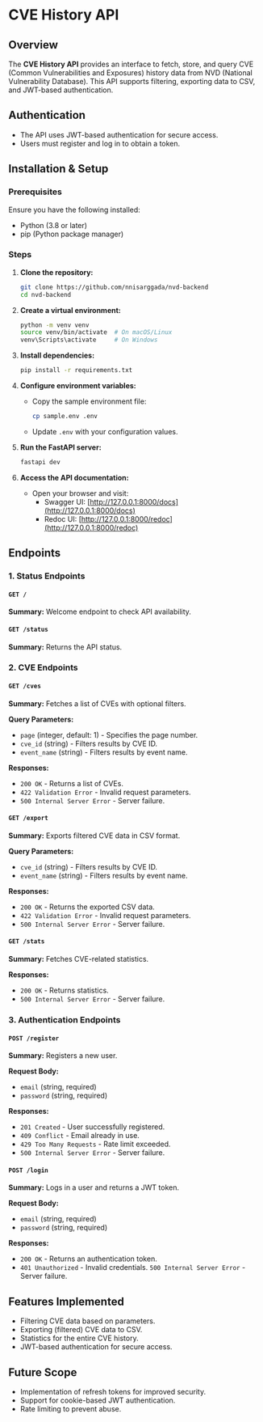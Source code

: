 # CVE History API

## Overview  
The **CVE History API** provides an interface to fetch, store, and query CVE (Common Vulnerabilities and Exposures) history data from NVD (National Vulnerability Database). This API supports filtering, exporting data to CSV, and JWT-based authentication.

## Authentication  
- The API uses JWT-based authentication for secure access.  
- Users must register and log in to obtain a token.  

## Installation & Setup  

### Prerequisites  
Ensure you have the following installed:  
- Python (3.8 or later)  
- pip (Python package manager)  

### Steps  
1. **Clone the repository:**  
   ```sh
   git clone https://github.com/nnisarggada/nvd-backend
   cd nvd-backend
   ```  

2. **Create a virtual environment:**  
   ```sh
   python -m venv venv
   source venv/bin/activate  # On macOS/Linux
   venv\Scripts\activate     # On Windows
   ```  

3. **Install dependencies:**  
   ```sh
   pip install -r requirements.txt
   ```  

4. **Configure environment variables:**  
   - Copy the sample environment file:  
     ```sh
     cp sample.env .env
     ```
   - Update `.env` with your configuration values.  

5. **Run the FastAPI server:**  
   ```sh
   fastapi dev
   ```  

6. **Access the API documentation:**  
   - Open your browser and visit:  
     - Swagger UI: [http://127.0.0.1:8000/docs](http://127.0.0.1:8000/docs)  
     - Redoc UI: [http://127.0.0.1:8000/redoc](http://127.0.0.1:8000/redoc)  

## Endpoints  

### 1. Status Endpoints  

#### `GET /`  
**Summary:** Welcome endpoint to check API availability.  

#### `GET /status`  
**Summary:** Returns the API status.  

### 2. CVE Endpoints  

#### `GET /cves`  
**Summary:** Fetches a list of CVEs with optional filters.  

**Query Parameters:**  
- `page` (integer, default: 1) - Specifies the page number.  
- `cve_id` (string) - Filters results by CVE ID.  
- `event_name` (string) - Filters results by event name.  

**Responses:**  
- `200 OK` - Returns a list of CVEs.  
- `422 Validation Error` - Invalid request parameters.  
- `500 Internal Server Error` - Server failure.  

#### `GET /export`  
**Summary:** Exports filtered CVE data in CSV format.  

**Query Parameters:**  
- `cve_id` (string) - Filters results by CVE ID.  
- `event_name` (string) - Filters results by event name.  

**Responses:**  
- `200 OK` - Returns the exported CSV data.  
- `422 Validation Error` - Invalid request parameters.  
- `500 Internal Server Error` - Server failure.  

#### `GET /stats`  
**Summary:** Fetches CVE-related statistics.  

**Responses:**  
- `200 OK` - Returns statistics.  
- `500 Internal Server Error` - Server failure.  

### 3. Authentication Endpoints  

#### `POST /register`  
**Summary:** Registers a new user.  

**Request Body:**  
- `email` (string, required)  
- `password` (string, required)  

**Responses:**  
- `201 Created` - User successfully registered.  
- `409 Conflict` - Email already in use.  
- `429 Too Many Requests` - Rate limit exceeded.  
- `500 Internal Server Error` - Server failure.  

#### `POST /login`  
**Summary:** Logs in a user and returns a JWT token.  

**Request Body:**  
- `email` (string, required)  
- `password` (string, required)  

**Responses:**  
- `200 OK` - Returns an authentication token.  
- `401 Unauthorized` - Invalid credentials.  `500 Internal Server Error` - Server failure.  

## Features Implemented  
- Filtering CVE data based on parameters.  
- Exporting (filtered) CVE data to CSV.  
- Statistics for the entire CVE history.  
- JWT-based authentication for secure access.  

## Future Scope  
- Implementation of refresh tokens for improved security.
- Support for cookie-based JWT authentication.
- Rate limiting to prevent abuse.
